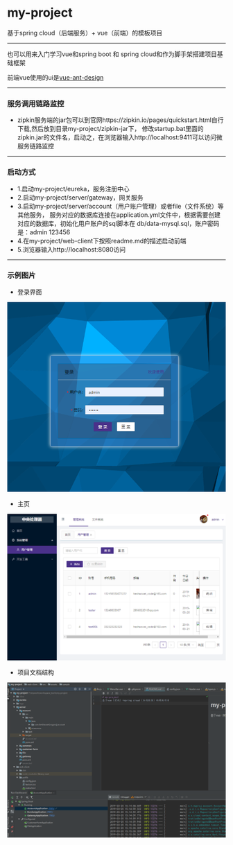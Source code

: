 # my-project
基于spring cloud（后端服务）+ vue（前端）的模板项目

---

也可以用来入门学习vue和spring boot 和 spring cloud和作为脚手架搭建项目基础框架

前端vue使用的ui是[vue-ant-design](https://vue.ant.design)

---

### 服务调用链路监控
- zipkin服务端的jar包可以到官网https://zipkin.io/pages/quickstart.html自行下载,然后放到目录my-project/zipkin-jar下，
修改startup.bat里面的zipkin.jar的文件名，启动之，在浏览器输入http://localhost:9411可以访问微服务链路监控
---

### 启动方式
- 1.启动my-project/eureka，服务注册中心
- 2.启动my-project/server/gateway，网关服务
- 3.启动my-project/server/account（用户账户管理）或者file（文件系统）等其他服务，
服务对应的数据库连接在application.yml文件中，根据需要创建对应的数据库，初始化用户账户的sql脚本在
db/data-mysql.sql，账户密码是：admin 123456
- 4.在my-project/web-client下按照readme.md的描述启动前端
- 5.浏览器输入http://localhost:8080访问
---


### 示例图片

- 登录界面

![Image text](https://raw.githubusercontent.com/a497556016/my-project/master/web-client/src/assets/sample/login.jpg)

- 主页

![Image text](https://github.com/a497556016/my-project/blob/master/web-client/src/assets/sample/index.jpg?raw=true)

- 项目文档结构

![Image text](https://github.com/a497556016/my-project/blob/master/web-client/src/assets/sample/devloper.jpg?raw=true)

